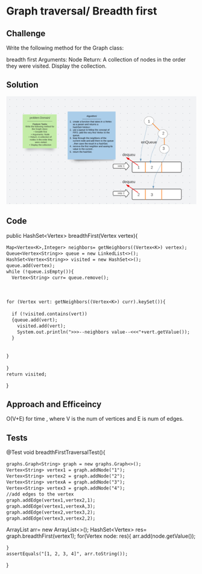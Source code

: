 # Graph traversal/ Breadth first

## Challenge 
Write the following method for the Graph class:

breadth first
Arguments: Node
Return: A collection of nodes in the order they were visited.
Display the collection.

## Solution 
![img](assets/breadthFirstGraph.png)
## Code 

  public HashSet<Vertex<String>> breadthFirst(Vertex<String> vertex){

    Map<Vertex<K>,Integer> neighbors= getNeighbors((Vertex<K>) vertex);
    Queue<Vertex<String>> queue = new LinkedList<>();
    HashSet<Vertex<String>> visited = new HashSet<>();
    queue.add(vertex);
    while (!queue.isEmpty()){
      Vertex<String> curr= queue.remove();



    for (Vertex vert: getNeighbors((Vertex<K>) curr).keySet()){

      if (!visited.contains(vert))
      {queue.add(vert);
        visited.add(vert);
        System.out.println(">>>--neighbors value--<<<"+vert.getValue());
      }


    }

    }
    return visited;

  }

## Approach and Efficeincy 

O(V+E) for time , where V is the num of vertices and E is num of edges.


## Tests

 @Test
    void breadthFirstTraversalTest(){
        
    graphs.Graph<String> graph = new graphs.Graph<>();
    Vertex<String> vertex1 = graph.addNode("1");
    Vertex<String> vertex2 = graph.addNode("2");
    Vertex<String> vertexA = graph.addNode("3");
    Vertex<String> vertex3 = graph.addNode("4");
    //add edges to the vertex
    graph.addEdge(vertex1,vertex2,1);
    graph.addEdge(vertex1,vertexA,3);
    graph.addEdge(vertex2,vertex3,2);
    graph.addEdge(vertex3,vertex2,2);
ArrayList <String>arr= new ArrayList<>();
HashSet<Vertex<String>> res= graph.breadthFirst(vertex1);
    for(Vertex<String> node: res){
      arr.add(node.getValue());

    }
    assertEquals("[1, 2, 3, 4]", arr.toString());
  }